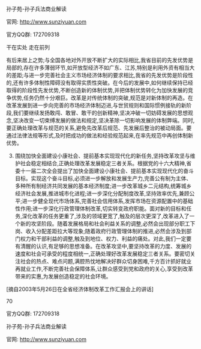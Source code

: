 孙子苑-孙子兵法商业解读

官网: http://www.sunziyuan.com

官方QQ群: 172709318

干在实处 走在前列

有后来居上之势;与全国各地对外开放不断扩大的实际相比,我省目前的先发优势是局部的,存在许多薄弱环节,如开放型经济不如广东、江苏,特别是利用外资有相当大的差距;与进一步完善社会主义市场经济体制的要求相比,我省的先发优势是阶段性的,还有许多体制性障碍没有取得实质性突破。在今后的发展中,如何继续保持已经取得的阶段性先发优势,不断创造新的体制优势,并把体制优势转化为加快发展的竞争优势,任务仍然十分艰巨。改革是对传统体制的突破,规范是对新体制的再造。在改革发展到进一步向完善的市场经济体制迈进,与世贸规则和国际惯例接轨的新阶段,我们要继续发扬敢闯、敢冒、敢干的创新精神,坚决冲破一切妨碍发展的思想观念,坚决改变一切束缚发展的做法和规定,坚决革除一切影响发展的体制弊端。同时,要正确处理改革与规范的关系,避免先改革后规范、先发展后整治的被动局面。要通过法律法规等形式,及时把成功的做法和经验规范起来,在率先规范中再创体制新优势。

3. 围绕加快全面建设小康社会、提前基本实现现代化的新任务,坚持改革攻坚与维护社会稳定相结合,正确处理改革发展稳定三者关系。根据党的十六大精神,省委十一届二次全会提出了加快全面建设小康社会、提前基本实现现代化的奋斗目标。实现这个奋斗目标,必须进一步解放和发展生产力,完善公有制为主体、多种所有制经济共同发展的基本经济制度;进一步改革城乡二元结构,统筹城乡经济社会发展,推进城市化进程;进一步深化分配制度改革,坚持效率优先,兼顾公平;进一步健全现代市场体系,完善社会信用体系,发挥市场在资源配置中的基础性作用;进一步深化行政管理体制改革,切实转变政府职能。面对新的目标和任务,深化改革的任务更重了,涉及的领域更宽了,触及的层次更深了,改革进入了一个新的攻坚阶段。随着发展格局和社会利益关系的调整,必然会出现部分职工下岗、收入分配差距拉大等现象;随着政府行政管理体制的推进,必然会涉及到部门权力和干部利益的调整,触及到地位、权力、利益的痛处。对此,我们一定要有清醒的认识,有足够的思想准备。在改革攻坚中,要坚持改革的力度、发展的速度和社会可承受的程度相统一,正确处理好改革发展稳定三者关系。要密切关注社会的热点、难点问题,满腔热忱地解决好群众切身困难,千方百计抓好就业再就业工作,不断完善社会保障体系,让群众感受到党和政府的关心,享受到改革带来的实惠,为发展创造稳定的社会环境。

[摘自2003年5月26日在全省经济体制改革工作汇报会上的讲话]

70

官方QQ群: 172709318

孙子苑-孙子兵法商业解读

官网: http://www.sunziyuan.com